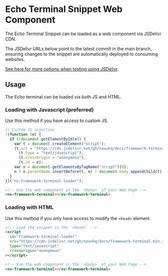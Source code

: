 # Echo Terminal Snippet Web Component

The Echo Terminal Snippet can be loaded as a web component via JSDelivr CDN.

The JSDelivr URLs below point to the latest commit in the main branch, ensuring changes to the snippet are automatically deployed to consuming websites.

[See here for more options when testing using JSDelivr](https://www.jsdelivr.com/).

## Usage

The Echo terminal can be loaded via both JS and HTML.

### Loading with Javascript (preferred)

Use this method if you have access to custom JS.

```javascript
// Custom JS injection
!(function (e) {
  if (!document.getElementById(e)) {
    var t = document.createElement("script");
    (t.src = "https://cdn.jsdelivr.net/gh/novuhq/docs/framework-terminal.min.js"),
      (t.type = "text/javascript"),
      (t.crossOrigin = "anonymous"),
      (t.id = e);
    var n = document.getElementsByTagName("script")[0];
    n ? n.parentNode.insertBefore(t, n) : document.body.appendChild(t);
  }
})("nv-framework-terminal-loader");
```

```html
<!-- Use the web component in the `<body>` of your Web Page -->
<nv-framework-terminal></nv-framework-terminal>
```

### Loading with HTML

Use this method if you only have access to modify the `<head>` element.

```html
<!-- Load the snippet in the `<head>` -->
<script
  id="framework-terminal-loader"
  src="https://cdn.jsdelivr.net/gh/novuhq/docs/framework-terminal.min.js"
  type="text/javascript"
  crossorigin="anonymous"
></script>

<!-- Use the web component in the `<body>` of your Web Page -->
<nv-framework-terminal></nv-framework-terminal>
```
